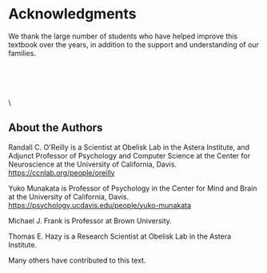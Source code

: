 # Acknowledgments

We thank the large number of students who have helped improve this textbook over the years, in addition to the support and understanding of our families.

\
\
\
\
\

## About the Authors

Randall C. O'Reilly is a Scientist at Obelisk Lab in the Astera Institute, and Adjunct Professor of Psychology and Computer Science at the Center for Neuroscience at the University of California, Davis.  https://ccnlab.org/people/oreilly

Yuko Munakata is Professor of Psychology in the Center for Mind and Brain at the University of California, Davis. https://psychology.ucdavis.edu/people/yuko-munakata

Michael J. Frank is Professor at Brown University.

Thomas E. Hazy is a Research Scientist at Obelisk Lab in the Astera Institute.

Many others have contributed to this text.

